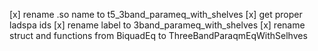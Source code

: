 [x] rename .so name to t5_3band_parameq_with_shelves
[x] get proper ladspa ids
[x] rename label to 3band_parameq_with_shelves
[x] rename struct and functions from BiquadEq to ThreeBandParaqmEqWithSelhves

